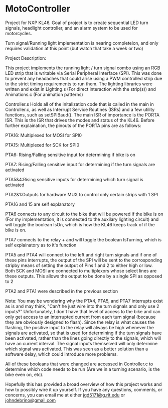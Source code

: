 # MotoController
Project for NXP KL46. Goal of project is to create sequential LED turn signals, headlight controller,
and an alarm system to be used for motorcycles.

Turn signal/Running light implementation is nearing completeion, and only requires validation at this point (but watch that take a week or two)

Project Description:

This project implements the running light / turn signal combo using an RGB LED strip that is writable via Serial Peripheral Interface (SPI). This was done to prevent any headaches that could arise using a PWM controlled strip due to the strict timing requirements to run them. The lighting libraries were written and exist in Lighting.s (For direct interaction with the strip(s)) and Animations.c (For animation patterns)

Controller.s Holds all of the initalization code that is called in the main in Controller.c, as well as Interrupt Service Routines (ISRs) and a few utility functions, such as setSPIBaud(). The main ISR of importance is the PORTA ISR. This is the ISR that drives the modes and status of the KL46. Before further explaination, the pinouts of the PORTA pins are as follows:

PTA16: Multiplexed for MOSI for SPI0

PTA15: Multiplexed for SCK for SPI0

PTA6:  Rising/Falling sensitive input for determining if bike is on

PTA7:  Rising/Falling sensitive input for determining if the turn signals are activated

PTA5&4:Rising sensitive inputs for determining which turn signal is activated

PTA2&1:Outputs for hardware MUX to control only certain strips with 1 SPI

PTA16 and 15 are self explanatory

PTA6 connects to any circuit to the bike that will be powered if the bike is on (For my implementation, it is connected to the auxilary lighting circuit) and will toggle the boolean IsOn, which is how the KL46 keeps track of if the bike is on.

PTA7 connects to the relay + and will toggle the boolean IsTurning, which is self explainatory as to it's function

PTA5 and PTA4 will connect to the left and right turn signals and if one of these pins interrupts, the output of the SPI will be sent to the corrosponding stripby means of setting the output of Pins 1 and 2 to either high or low. Both SCK and MOSI are connected to multiplexors whose select lines are these outputs. This allows the output to be done by a single SPI as opposed to 2

PTA2 and PTA1 were described in the previous section

Note: You may be wondering why the PTA4, PTA5, and PTA7 interrupts exist as is and may think, "Can't he just wire into the turn signals and only use 2 inputs?" Unfortunately, I don't have that level of access to the bike and can only get access to an interrupted current from each turn signal (because they are obviously designed to flash). Since the relay is what causes the flashing, the positive input to the relay will always be high whenever the signals are activated, so that is used for determining if the turn signals have been activated, rather than the lines going directly to the signals, which will have an current interval. The signal inputs themselved will only determine which signal was activated. This was seen as a better solution than a software delay, which could introduce more problems.

All of these booleans that were changed are accessed in Controller.c to determine which code needs to be run (Are we in a turning scenario, is the bike even on, etc).

Hopefully this has provided a broad overview of how this project works and how to possibly wire it up yourself. If you have any questions, comments, or concerns, you can email me at either jgd5171@g.rit.edu or johndebrino@gmail.com
